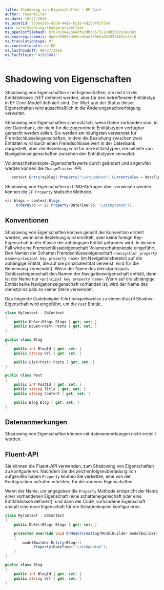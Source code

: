 ```yaml
---
title: Shadowing von Eigenschaften – EF Core
author: rowanmiller
ms.date: 10/27/2016
ms.assetid: 75369266-d2b9-4416-b118-ed238f81f599
uid: core/modeling/shadow-properties
ms.openlocfilehash: b7b7b10642564dfa3dbc05755188b5b5c63e0d03
ms.sourcegitcommit: dadee5905ada9ecdbae28363a682950383ce3e10
ms.translationtype: MT
ms.contentlocale: de-DE
ms.lasthandoff: 08/27/2018
ms.locfileid: "42993801"
---
```

# <a name="shadow-properties"></a>Shadowing von Eigenschaften

Shadowing von Eigenschaften sind Eigenschaften, die nicht in der Entitätsklasse .NET definiert werden, aber für den betreffenden Entitätstyp in EF Core-Modell definiert sind. Der Wert und der Status dieser Eigenschaften wird ausschließlich in die Änderungsnachverfolgung verwaltet.

Shadowing von Eigenschaften sind nützlich, wenn Daten vorhanden sind, in der Datenbank, die nicht für die zugeordnete Entitätstypen verfügbar gemacht werden sollen. Sie werden am häufigsten verwendet für Fremdschlüsseleigenschaften, in dem die Beziehung zwischen zwei Entitäten wird durch einen Fremdschlüsselwert in der Datenbank dargestellt, aber die Beziehung wird für die Entitätstypen, die mithilfe von Navigationseigenschaften zwischen den Entitätstypen verwaltet.

Volumeschattenkopie-Eigenschaftswerte durch geändert und abgerufen werden können die `ChangeTracker` API.

``` csharp
   context.Entry(myBlog).Property("LastUpdated").CurrentValue = DateTime.Now;
```

Shadowing von Eigenschaften in LINQ-Abfragen über verwiesen werden können die `EF.Property` statische Methode.

``` csharp
var blogs = context.Blogs
    .OrderBy(b => EF.Property<DateTime>(b, "LastUpdated"));
```

## <a name="conventions"></a>Konventionen

Shadowing von Eigenschaften können gemäß der Konvention erstellt werden, wenn eine Beziehung wird ermittelt, aber keine foreign Key-Eigenschaft in der Klasse der abhängigen Entität gefunden wird. In diesem Fall wird eine Fremdschlüsseleigenschaft Volumeschattenkopie eingeführt. Den Namen der Schatten Fremdschlüsseleigenschaft `<navigation property name><principal key property name>` (im Navigationsbereich auf die abhängige Entität, die auf die prinzipalentität verweist, wird für die Benennung verwendet). Wenn der Name des dienstprinzipals Schlüsseleigenschaft den Namen der Navigationseigenschaft enthält, dann ist der Name nur `<principal key property name>`. Wenn auf die abhängige Entität keine Navigationseigenschaft vorhanden ist, wird der Name des dienstprinzipals an seiner Stelle verwendet.

Das folgende Codebeispiel führt beispielsweise zu einem `BlogId` Shadow-Eigenschaft wird eingeführt, um die `Post` Entität.

<!-- [!code-csharp[Main](samples/core/Modeling/Conventions/Samples/ShadowForeignKey.cs)] -->
``` csharp
class MyContext : DbContext
{
    public DbSet<Blog> Blogs { get; set; }
    public DbSet<Post> Posts { get; set; }
}

public class Blog
{
    public int BlogId { get; set; }
    public string Url { get; set; }

    public List<Post> Posts { get; set; }
}

public class Post
{
    public int PostId { get; set; }
    public string Title { get; set; }
    public string Content { get; set; }

    public Blog Blog { get; set; }
}
```

## <a name="data-annotations"></a>Datenanmerkungen

Shadowing von Eigenschaften können mit datenanmerkungen nicht erstellt werden.

## <a name="fluent-api"></a>Fluent-API

Sie können die Fluent-API verwenden, zum Shadowing von Eigenschaften zu konfigurieren. Nachdem Sie die zeichenfolgenüberladung von aufgerufen haben `Property` können Sie verketten, eine von der Konfiguration aufrufen möchten, für die anderen Eigenschaften.

Wenn der Name, um angegeben die `Property` Methode entspricht der Name einer vorhandenen Eigenschaft (eine schatteneigenschaft oder eine Entitätsklasse definiert), und dann der Code, vorhandene Eigenschaft anstatt eine neue Eigenschaft für die Schattenkopien konfigurieren.

<!-- [!code-csharp[Main](samples/core/Modeling/FluentAPI/Samples/ShadowProperty.cs?highlight=7,8)] -->
``` csharp
class MyContext : DbContext
{
    public DbSet<Blog> Blogs { get; set; }

    protected override void OnModelCreating(ModelBuilder modelBuilder)
    {
        modelBuilder.Entity<Blog>()
            .Property<DateTime>("LastUpdated");
    }
}

public class Blog
{
    public int BlogId { get; set; }
    public string Url { get; set; }
}
```
